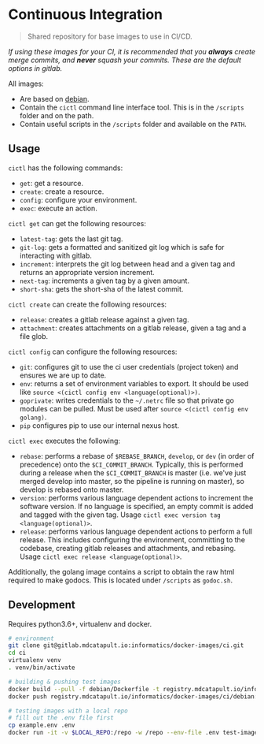 # Continuous Integration

> Shared repository for base images to use in CI/CD.

*If using these images for your CI, it is recommended that you **always** create merge commits, and **never** squash your commits. These are the default options in gitlab.*

All images:
* Are based on [debian](https://www.debian.org/).
* Contain the `cictl` command line interface tool. This is in the `/scripts` folder and on the path.
* Contain useful scripts in the `/scripts` folder and available on the `PATH`.

## Usage
`cictl` has the following commands:
* `get`: get a resource.
* `create`: create a resource.
* `config`: configure your environment.
* `exec`: execute an action.

`cictl get` can get the following resources:
* `latest-tag`: gets the last git tag.
* `git-log`: gets a formatted and sanitized git log which is safe for interacting with gitlab.
* `increment`: interprets the git log between head and a given tag and returns an appropriate version increment.
* `next-tag`: increments a given tag by a given amount.
* `short-sha`: gets the short-sha of the latest commit.

`cictl create` can create the following resources:
* `release`: creates a gitlab release against a given tag.
* `attachment`: creates attachments on a gitlab release, given a tag and a file glob.

`cictl config` can configure the following resources:
* `git`: configures git to use the ci user credentials (project token) and ensures we are up to date.
* `env`: returns a set of environment variables to export. It should be used like `source <(cictl config env <language(optional)>)`.
* `goprivate`: writes credentials to the `~/.netrc` file so that private go modules can be pulled. Must be used after `source <(cictl config env golang)`.
* `pip` configures pip to use our internal nexus host.

`cictl exec` executes the following:
* `rebase`: performs a rebase of `$REBASE_BRANCH`, `develop`, or `dev` (in order of precedence) onto the `$CI_COMMIT_BRANCH`. Typically, this is performed during a release when the `$CI_COMMIT_BRANCH` is master (i.e. we've just merged develop into master, so the pipeline is running on master), so develop is rebased onto master.
* `version`: performs various language dependent actions to increment the software version. If no language is specified, an empty commit is added and tagged with the given tag. Usage `cictl exec version tag <language(optional)>`.
* `release`: performs various language dependent actions to perform a full release. This includes configuring the environment, committing to the codebase, creating gitlab releases and attachments, and rebasing. Usage `cictl exec release <language(optional)>`.

Additionally, the golang image contains a script to obtain the raw html required to make godocs. This is located under `/scripts` as `godoc.sh`.

## Development
Requires python3.6+, virtualenv and docker.
```bash
# environment
git clone git@gitlab.mdcatapult.io:informatics/docker-images/ci.git
cd ci
virtualenv venv
. venv/bin/activate

# building & pushing test images
docker build --pull -f debian/Dockerfile -t registry.mdcatapult.io/informatics/docker-images/ci/debian:test .
docker push registry.mdcatapult.io/informatics/docker-images/ci/debian:test

# testing images with a local repo
# fill out the .env file first
cp example.env .env
docker run -it -v $LOCAL_REPO:/repo -w /repo --env-file .env test-image
```
